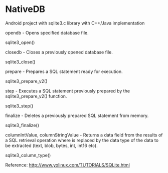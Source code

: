 # NativeDB
Android project with sqlite3.c library with C++/Java implementation

opendb - Opens specified database file. 

sqlite3_open() 


closedb - Closes a previously opened database file. 

sqlite3_close()

prepare - Prepares a SQL statement ready for execution. 

sqlite3_prepare_v2()


step - Executes a SQL statement previously prepared by the sqlite3_prepare_v2() function. 

sqlite3_step()


finalize - Deletes a previously prepared SQL statement from memory. 

sqlite3_finalize()


columnIntValue, columnStringValue - Returns a data field from the results of a SQL retrieval operation where <type> is replaced by the data type of the data to be extracted (text, blob, bytes, int, int16 etc). 

sqlite3_column_type()
  


Reference:
http://www.yolinux.com/TUTORIALS/SQLite.html
